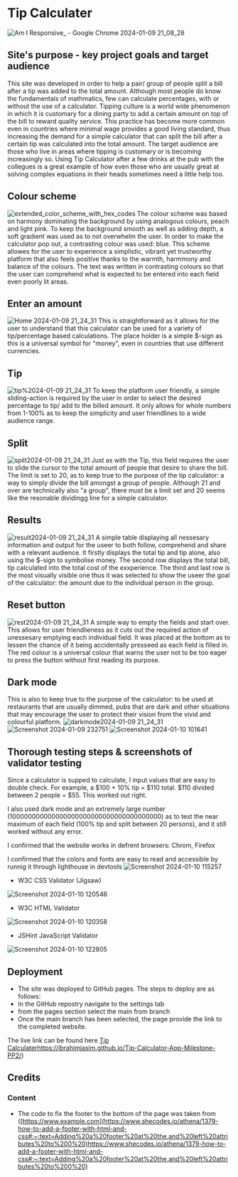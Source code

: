 # Tip Calculater 
![Am I Responsive_ - Google Chrome 2024-01-09 21_08_28](https://github.com/ibrahimjasim/Tip-Calculator-App-Milestone-PP2/assets/127301769/ac41c63e-da57-4c86-a727-be2ed12e2135)
## Site's purpose - key project goals and target audience
This site was developed in order to help a pair/ group of people split a bill after a tip was added to the total amount.
Although most people do know the fundamentals of mathmatics, few can calculate percentages, with or without the use of a calculator.
Tipping culture is a world wide phenomenon in which it is customary for a dining party to add a certain amount on top of the bill to reward quality service.
This practice has become more common even in countries where minimal wage provides a good living standard, thus increasing the demand for a simple calculator that can split the bill after a certain tip was calculated into the total amount.
The target audience are those who live in areas where tipping is customary or is becoming increasingly so.
Using Tip Calculator after a few drinks at the pub with the collegues is a great example of how even those who are usually great at solving complex equations in their heads sometimes need a little help too.


## Colour scheme
![extended_color_scheme_with_hex_codes](https://github.com/ibrahimjasim/Tip-Calculator-App-Milestone-PP2/assets/127301769/7369c8ff-9e70-4d5b-bad3-7b26efe17452)
The colour scheme was based on harmony dominating the background by using analogous colours, peach and light pink. 
To keep the background smooth as well as adding depth, a soft gradient was used as to not overwhelm the user.
In order to make the calculator pop out, a contrasting colour was used: blue.
This scheme allowes for the user to experience a simplistic, vibrant yet trustworthy platform that also feels positive thanks to the warmth, harmmony and balance of the colours. 
The text was written in contrasting colours so that the user can comprehend what is expected to be entered into each field even poorly lit areas. 

## Enter an amount
![Home 2024-01-09 21_24_31](https://github.com/ibrahimjasim/Tip-Calculator-App-Milestone-PP2/assets/127301769/c12bccb4-c194-42ec-a01e-3c208d037765)
This is straightforward as it allows for the user to understand that this calculator can be used for a variety of tip/percentage based calculations.
The place holder is a simple $-sign as this is a universal symbol for "money", even in countries that use different currencies.

## Tip 
![tip%2024-01-09 21_24_31](https://github.com/ibrahimjasim/Tip-Calculator-App-Milestone-PP2/assets/127301769/d8fe9c5e-9083-40b2-a5fc-99e16dda4423)
To keep the platform user friendly, a simple sliding-action is required by the user in order to select the desired percentage to tip/ add to the billed amount. 
It only allows for whole numbers from 1-100% as to keep the simplicity and user friendlines to a wide audience range. 

## Split
![spilt2024-01-09 21_24_31](https://github.com/ibrahimjasim/Tip-Calculator-App-Milestone-PP2/assets/127301769/a6a57936-19b9-403c-b4e2-2c6f356cdfbf)
Just as with the Tip, this field requires the user to slide the cursor to the total amount of people that desire to share the bill.
The limit is set to 20, as to keep true to the purpose of the tip calculator: a way to simply divide the bill amongst a group of people.
Although 21 and over are technically also "a group", there must be a limit set and 20 seems like the resonable dividingg line for a simple calculator.

## Results
![result2024-01-09 21_24_31](https://github.com/ibrahimjasim/Tip-Calculator-App-Milestone-PP2/assets/127301769/d44b0a25-eb2a-44dc-bc77-164fee58b946)
A simple table displaying all nessesary information and output for the useer to both follow, comprehend and share with a relevant audience.
It firstly displays the total tip and tip alone, also using the $-sign to symbolise money.
The second row displays the total bill, tip calculated into the total cost of the exxperience.
The third and last row is the most visually visible one thus it was selected to show the useer the goal of the calculator: the amount due to the individual person in the group. 

## Reset button 
![rest2024-01-09 21_24_31](https://github.com/ibrahimjasim/Tip-Calculator-App-Milestone-PP2/assets/127301769/5eab5739-878b-44a2-a89c-fb993b46f275)
A simple way to empty the fields and start over. This allows for user friendlieness as it cuts out the required action of unessesary emptying each individual field. 
It was placed at the bottom as to lessen the chance of it being accidentally presseed as each field is filled in.
The red colour is a universal colour that warns the user not to be too eager to press the button without first reading its purpose.

## Dark mode
This is also to keep true to the purpose of the calculator: to be used at restaurants that are usually dimmed, pubs that are dark and other situations that may encourage the user to protect their vision from the vivid and colourful platform.
![darkmode2024-01-09 21_24_31](https://github.com/ibrahimjasim/Tip-Calculator-App-Milestone-PP2/assets/127301769/3ce45a3e-0968-4a55-821c-30ec9cc7731e)
![Screenshot 2024-01-09 232751](https://github.com/ibrahimjasim/Tip-Calculator-App-Milestone-PP2/assets/127301769/364c5c15-723b-4b3a-b746-09df005dceef)
![Screenshot 2024-01-10 101641](https://github.com/ibrahimjasim/Tip-Calculator-App-Milestone-PP2/assets/127301769/ab1367e3-7b8e-4b25-8e2f-9e97384e104d)

## Thorough testing steps & screenshots of validator testing
Since a calculator is supped to calculate, I input values that are easy to double check.
For example, a $100 + 10% tip = $110 total. $110 divided between 2 people = $55. This worked out right.

I also used dark mode and an extremely large number (100000000000000000000000000000000000000) as to test the near maximum of each field (100% tip and split between 20 persons), and it still worked without any error.

I confirmed that the website works in defrent browsers: Chrom, Firefox

I confirmed that the colors and fonts are easy to read and accessible by runnig it through lighthouse in devtools
![Screenshot 2024-01-10 115257](https://github.com/ibrahimjasim/Tip-Calculator-App-Milestone-PP2/assets/127301769/07f3a93e-86ca-465f-a618-4f3043f19dc6)


* W3C CSS Validator (Jigsaw)

![Screenshot 2024-01-10 120546](https://github.com/ibrahimjasim/Tip-Calculator-App-Milestone-PP2/assets/127301769/175fae8e-7866-4e6a-88a0-a366bed76b25)

* W3C HTML Validator
  
![Screenshot 2024-01-10 120358](https://github.com/ibrahimjasim/Tip-Calculator-App-Milestone-PP2/assets/127301769/52671f8b-2fee-4cb8-bba0-3b633fb31dd6)

* JSHint JavaScript Validator

![Screenshot 2024-01-10 122805](https://github.com/ibrahimjasim/Tip-Calculator-App-Milestone-PP2/assets/127301769/845a27d3-face-4a37-b135-cab67bb30826)


##  Deployment 
* The site was deployed to GitHub pages. The steps to deploy are as follows:
* In the GitHub repostry navigate to the settings tab
* from the pages section select the main from branch
* Once the main branch has been selected, the page provide the link to the completed website.

The live link can be found here 	[Tip Calculater](https://ibrahimjasim.github.io/Tip-Calculator-App-Milestone-PP2/)https://ibrahimjasim.github.io/Tip-Calculator-App-Milestone-PP2/)

## Credits 
### Content 
* The code to fix the footer to the bottom of the page was taken from  ([https://www.example.com](https://www.shecodes.io/athena/1379-how-to-add-a-footer-with-html-and-css#:~:text=Adding%20a%20footer%20at%20the,and%20left%20attributes%20to%200%20)https://www.shecodes.io/athena/1379-how-to-add-a-footer-with-html-and-css#:~:text=Adding%20a%20footer%20at%20the,and%20left%20attributes%20to%200%20)
